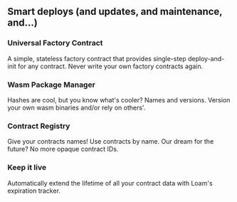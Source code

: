 ## Smart deploys (and updates, and maintenance, and…)

### Universal Factory Contract

A simple, stateless factory contract that provides single-step deploy-and-init for any contract. Never write your own factory contracts again.

### Wasm Package Manager

Hashes are cool, but you know what's cooler? Names and versions. Version your own wasm binaries and/or rely on others'.

### Contract Registry

Give your contracts names! Use contracts by name. Our dream for the future? No more opaque contract IDs.

### Keep it live

Automatically extend the lifetime of all your contract data with Loam's expiration tracker.
